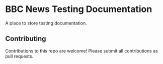 # BBC News Testing Documentation

A place to store testing documentation.

## Contributing

Contributions to this repo are welcome! Please submit all contributions as pull requests.
